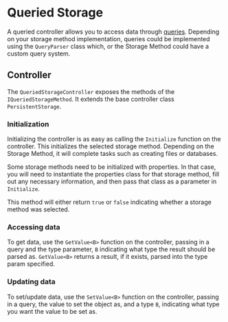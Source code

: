 # Queried Storage

A queried controller allows you to access data through [queries](queries.md). Depending on your storage method implementation, queries could be implemented using the `QueryParser` class which, or the Storage Method could have a custom query system.

## Controller

The `QueriedStorageController` exposes the methods of the `IQueriedStorageMethod`. It extends the base controller class `PersistentStorage`.

### Initialization

Initializing the controller is as easy as calling the `Initialize` function on the controller. This initializes the selected storage method. Depending on the Storage Method, it will complete tasks such as creating files or databases.

Some storage methods need to be initialized with properties. In that case, you will need to instantiate the properties class for that storage method, fill out any necessary information, and then pass that class as a parameter in `Initialize`.

This method will either return `true` or `false` indicating whether a storage method was selected.

### Accessing data

To get data, use the `GetValue<B>` function on the controller, passing in a query and the type parameter, `B` indicating what type the result should be parsed as. `GetValue<B>` returns a result, if it exists, parsed into the type param specified.

### Updating data

To set/update data, use the `SetValue<B>` function on the controller, passing in a query, the value to set the object as, and a type `B`, indicating what type you want the value to be set as.

